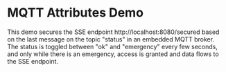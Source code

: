 # MQTT Attributes Demo

This demo secures the SSE endpoint http://localhost:8080/secured based on the last message on the topic "status" in an embedded MQTT broker. The status is toggled between "ok" and "emergency" every few seconds, and only while there is an emergency, access is granted and data flows to the SSE endpoint.
